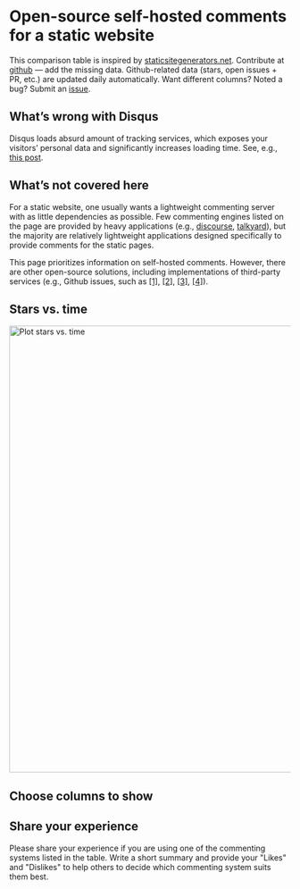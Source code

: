 # Open-source self-hosted comments for a static website

This comparison table is inspired by
[staticsitegenerators.net](http://staticsitegenerators.net/). Contribute at
[github](https://github.com/pozitron57/open-source-comments) —
add the missing data. Github-related data (stars, open issues + PR, etc.)
are updated daily automatically. Want different columns? Noted a bug? Submit
an [issue](https://github.com/pozitron57/open-source-comments/issues/new).

## What’s wrong with Disqus

Disqus loads absurd amount of tracking services, which exposes your visitors’
personal data and significantly increases loading time. See, e.g., 
[this post](http://donw.io/post/github-comments/#what-s-wrong-with-disqus).

## What’s not covered here

For a static website, one usually wants a lightweight commenting server with
as little dependencies as possible. Few commenting engines listed on the page
are provided by heavy applications (e.g.,
[discourse](https://github.com/discourse/discourse),
[talkyard](https://github.com/debiki/talkyard)), but the majority are
relatively lightweight applications designed specifically to provide 
comments for the static pages.

This page prioritizes information on self-hosted comments. However, there
are other open-source solutions, including implementations of third-party
services (e.g., Github issues, such as
[[1]](https://github.com/imsun/gitment),
[[2]](https://github.com/gitalk/gitalk),
[[3]](https://github.com/Blankj/awesome-comment),
[[4]](https://github.com/utterance/utterances)).

## Stars vs. time
<img src="/images/ki.png" alt="Plot stars vs. time" width="800px" />

## Choose columns to show

## Share your experience

Please share your experience if you are using one of the commenting systems
listed in the table. Write a short summary and provide your "Likes" and
"Dislikes" to help others to decide which commenting system suits them
best.
